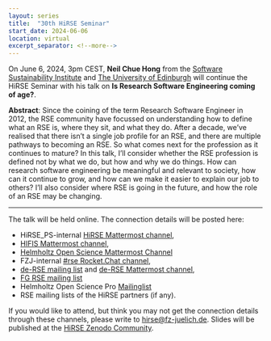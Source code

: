 ```yaml
---
layout: series
title:  "30th HiRSE Seminar"
start_date: 2024-06-06
location: virtual
excerpt_separator: <!--more-->
---
```


On June 6, 2024, 3pm CEST, **Neil Chue Hong** from the [Software Sustainability Institute](https://www.software.ac.uk/about/staff/person/neil-chue-hong) and [The University of Edinburgh](https://www.ed.ac.uk/profile/neil-chue-hong) will continue the HiRSE Seminar with his talk on **Is Research Software Engineering coming of age?**. 
<!--more-->

**Abstract**:
Since the coining of the term Research Software Engineer in 2012, the RSE community have focussed on understanding how to define what an RSE is, where they sit, and what they do. After a decade, we’ve realised that there isn’t a single job profile for an RSE, and there are multiple pathways to becoming an RSE. So what comes next for the profession as it continues to mature? In this talk, I’ll consider whether the RSE profession is defined not by what we do, but how and why we do things. How can research software engineering be meaningful and relevant to society, how can it continue to grow, and how can we make it easier to explain our job to others? I’ll also consider where RSE is going in the future, and how the role of an RSE may be changing.


***

The talk will be held online. The connection details will be posted here:

* HiRSE_PS-internal [HiRSE Mattermost channel](https://mattermost.hzdr.de/hirse),
* [HIFIS Mattermost channel](https://mattermost.hzdr.de/hifis), 
* [Helmholtz Open Science Mattermost Channel](https://mattermost.hzdr.de/open-science)
* FZJ-internal [#rse Rocket.Chat channel](https://chat.fz-juelich.de/channel/rse),
* [de-RSE mailing list](https://de-rse.org/de/join.html) and [de-RSE Mattermost channel](https://chat.gwdg.de/channel/derse),
* [FG RSE mailing list](https://fg-rse.gi.de/weiteres/mailingliste)
* Helmholtz Open Science Pro [Mailinglist](https://os.helmholtz.de/en/newsroom/mailing-list/)
* RSE mailing lists of the HiRSE partners (if any).

If you would like to attend, but think you may not get the connection details through these channels, please write to [hirse@fz-juelich.de](mailto:hirse@fz-juelich.de). Slides will be published at the [HiRSE Zenodo Community](https://zenodo.org/communities/hirse/).

